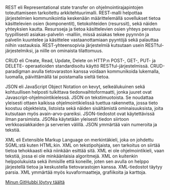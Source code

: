 
REST eli Representational state transfer on ohjelmointirajapintojen toteuttamiseen tarkoitettu arkkitehtuurimalli. REST-malli helpottaa järjestelmien kommunikointia keskenään määrittelemällä sovellukset tietoa käsittelevien osien (komponentit), tietokohteiden (resurssit), sekä näiden yhteyksien kautta. 
Resursseja ja tietoa käsittelevien osien yhteys perustuu tyypillisesti asiakas-palvelin -malliin, missä asiakas tekee pyynnön ja palvelin kuuntelee ja käsittelee vastaanottamiaan pyyntöjä sekä palauttaa niihin vastauksia. REST-yhteensopivia järjestelmiä kutsutaan usein RESTful-järjestelmiksi, ja niille on ominaista tilattomuus.

CRUD eli Create, Read, Update, Delete on HTTP:n POST-, GET-, PUT- ja DELETE- operaatioiden standardisoitu käyttö RESTful-järjestelmissä. CRUD-paradigman avulla tietovaraston kanssa voidaan kommunikoida lukemalla, luomalla, päivittämällä tai poistamalla sieltä tietoa. 

JSON eli JavaScript Object Notation on kevyt, selkeälukuinen sekä kohtuullisen helposti tulkittava tiedonvaihtoformaatti, jonka juuret ovat Javascript-ohjelmointikielessä. JSON on tekstimuotoista. Se noudattaa yleisesti ottaen kaikissa ohjelmointikielissä tuettua rakennetta, jossa tieto koostuu objekteista, listoista sekä näiden sisältämistä ominaisuuksista, joita kutsutaan myös avain-arvo-pareiksi. JSON-tiedostot ovat käytettävissä ilman parsimista. JSONia käytetään yleisesti tiedon siirtoon verkkoasiakkaiden ja serverien välillä. JSON ymmärtää vain numeroita ja tekstiä.

XML eli Extensible Markup Language on merkintäkieli, joka on johdettu SGML:stä kuten HTML:kin. XML on tekstipohjaista, sen tarkoitus on siirtää tietoa tehokkaasti eikä niinkään esittää sitä. XML ei ole ohjelmointikieli, vaan tekstiä, jossa ei ole minkäänlaisia algoritmejä. XML on kuitenkin helppolukuista sekä ihmisille että koneille, joten sen avulla on helppo järjestellä tietoa ja keskustella tietovarastojen kanssa. XML-tiedostot täytyy parsia. XML ymmärtää myös kuvaformaatteja, grafiikoita ja karttoja.


[Minun GitHubbi löytyy täältä](https://github.com/rahukettu)
